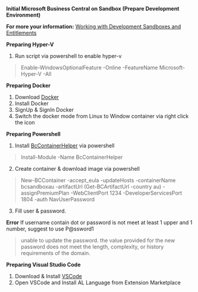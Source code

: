 **Initial Microsoft Business Central on Sandbox (Prepare Development Environment)**

**For more your information:**
[Working with Development Sandboxes and Entitlements](https://docs.microsoft.com/en-us/dynamics365/business-central/dev-itpro/developer/devenv-work-sandbox-entitlements)

**Preparing Hyper-V**
1. Run script via powershell to enable hyper-v
> Enable-WindowsOptionalFeature -Online -FeatureName Microsoft-Hyper-V -All

**Preparing Docker**
1. Download [Docker](https://www.docker.com/) 
2. Install Docker 
3. SignUp & SignIn Docker 
4. Switch the docker mode from Linux to Window container via right click the icon

**Preparing Powershell**
1. Install [BcContainerHelper](https://www.powershellgallery.com/packages/BcContainerHelper/) via powershell
>Install-Module -Name BcContainerHelper
2. Create container & download image via powershell
> New-BCContainer -accept_eula -updateHosts -containerName bcsandboxau -artifactUrl (Get-BCArtifactUrl -country au) -assignPremiumPlan -WebClientPort 1234 -DeveloperServicesPort 1804 -auth NavUserPassword
3. Fill user & password. 

**Error**
If username contain dot or password is not meet at least 1 upper and 1 number, suggest to use P@ssword1
>unable to update the password. the value provided for the new password does not meet the length, complexity, or history requirements of the domain.

**Preparing Visual Studio Code**
1. Download & Install [VSCode](https://code.visualstudio.com/)
2. Open VSCode and Install AL Language from Extension Marketplace
